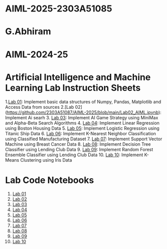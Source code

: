 # AIML-2025-2303A51085
# G.Abhiram
# AIML-2024-25
# Artificial Intelligence and Machine Learning Lab Instruction Sheets
1.[Lab 01](https://github.com/2303A51087/AIML-2025/blob/main/Lab_1_AIML.ipynb): Implement basic data structures of Numpy, Pandas, Matplotlib and Access Data from sources
2.[Lab 02] (https://github.com/2303A51087/AIML-2025/blob/main/Lab02_AIML.ipynb): Implement Ai searh
3. [Lab 03](): Implement AI Game Strategy using MiniMax and Alpha-Beta Search Algorithms
4. [Lab 04](): Implement Linear Regression using Boston Housing Data
5. [Lab 05](): Implement Logistic Regression using Titanic Ship Data
6. [Lab 06](): Implement K-Nearest Neighbor Classification using Classified Manufacturing Dataset
7. [Lab 07](): Implement Support Vector Machine using Breast Cancer Data
8. [Lab 08](): Implement Decision Tree Classifier using Lending Club Data
9. [Lab 09](): Implement Random Forest Ensemble Classifier using Lending Club Data
10. [Lab 10](): Implement K-Means Clustering using Iris Data


# Lab Code Notebooks
1. [Lab 01]()
2. [Lab 02]()
3. [Lab 03]()
4. [Lab 04]()
5. [Lab 05]()
6. [Lab 06]()
7. [Lab 07]()
8. [Lab 08]()
9. [Lab 09]()
10. [Lab 10]()
    
